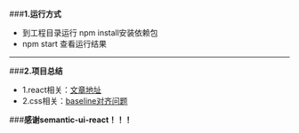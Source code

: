 ###**1.运行方式**
+ 到工程目录运行 npm install安装依赖包
+ npm start 查看运行结果

---

###**2.项目总结**
+ 1.react相关：[文章地址](http://www.jianshu.com/p/d94fbca56dbc)
+ 2.css相关：[baseline对齐问题](#)

###**感谢semantic-ui-react！！！**